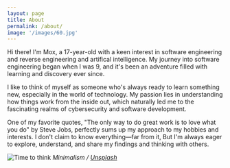 ```yaml
---
layout: page
title: About
permalink: /about/
image: '/images/60.jpg'
---
```

Hi there! I'm Mox, a 17-year-old with a keen interest in software engineering and reverse engineering and artifical intelligence. My journey into software engineering began when I was 9, and it's been an adventure filled with learning and discovery ever since.

I like to think of myself as someone who's always ready to learn something new, especially in the world of technology. My passion lies in understanding how things work from the inside out, which naturally led me to the fascinating realms of cybersecurity and software development.

One of my favorite quotes, "The only way to do great work is to love what you do" by Steve Jobs, perfectly sums up my approach to my hobbies and interests. I don't claim to know everything—far from it, But I'm always eager to explore, understand, and share my findings and thinking with others.

![Time to think]({{site.baseurl}}/images/501.jpg)
*Minimalism / [Unsplash](https://unsplash.com/)*